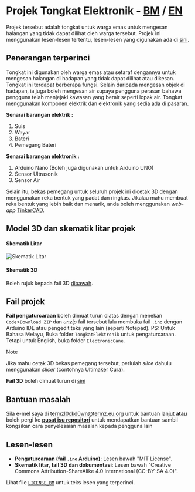 # Projek Tongkat Elektronik - <ins>BM</ins> / [EN](https://github.com/TERMZL0ckd0wn/Tongkat-Elektronik/blob/main/en.md)
Projek tersebut adalah tongkat untuk warga emas untuk mengesan halangan yang tidak dapat dilihat oleh warga tersebut. Projek ini menggunakan lesen-lesen tertentu, lesen-lesen yang digunakan ada di [sini](#lesen-lesen).

## Penerangan terperinci

Tongkat ini digunakan oleh warga emas atau setaraf dengannya untuk mengesan halangan di hadapan yang tidak dapat dilihat atau dikesan. Tongkat ini terdapat berberapa fungsi. Selain daripada mengesan objek di hadapan, ia juga boleh mengesan air supaya pengguna perasan bahawa pengguna telah menjejaki kawasan yang berair seperti lopak air. Tongkat menggunakan komponen elektrik dan elektronik yang sedia ada di pasaran.

**Senarai barangan elektrik :**
1. Suis
2. Wayar
3. Bateri
4. Pemegang Bateri

**Senarai barangan elektronik :**
1. Arduino Nano (Boleh juga digunakan untuk Arduino UNO)
2. Sensor Ultrasonik
3. Sensor Air

Selain itu, bekas pemegang untuk seluruh projek ini dicetak 3D dengan menggunakan reka bentuk yang padat dan ringkas. Jikalau mahu membuat reka bentuk yang lebih baik dan menarik, anda boleh menggunakan _web-app_ [TinkerCAD](https://tinkercad.com).

## Model 3D dan skematik litar projek

#### Skematik Litar
![Skematik Litar](https://github.com/TERMZL0ckd0wn/Tongkat-Elektronik/blob/main/gambar-images/circuit.png)

#### Skematik 3D
Boleh rujuk kepada fail 3D [dibawah](#fail-projek).

## Fail projek

**Fail pengaturcaraan** boleh dimuat turun diatas dengan menekan `Code`>`Download ZIP` dan _unzip_ fail tersebut lalu membuka fail `.ino` dengan Arduino IDE atau pengedit teks yang lain (seperti Notepad). PS: Untuk Bahasa Melayu, Buka folder `TongkatElektronik` untuk pengaturcaraan. Tetapi untuk English, buka folder `ElectronicCane`.

>[!NOTE]
>Jika mahu cetak 3D bekas pemegang tersebut, perlulah _slice_ dahulu menggunakan _slicer_ (contohnya Ultimaker Cura).

**Fail 3D** boleh dimuat turun di [sini](https://www.tinkercad.com/things/119S82dprjt-powerful-stantia-allis)

## Bantuan masalah
Sila e-mel saya di termzl0ckd0wn@termz.eu.org untuk bantuan lanjut **atau** boleh pergi ke [**pusat isu repositori**](https://github.com/TERMZL0ckd0wn/Tongkat-Elektronik/issues) untuk mendapatkan bantuan sambil kongsikan cara penyelesaian masalah kepada pengguna lain

## Lesen-lesen

- **Pengaturcaraan (fail `.ino` Arduino)**: Lesen bawah "MIT License".
- **Skematik litar, fail 3D dan dokumentasi**: Lesen bawah "Creative Commons Attribution-ShareAlike 4.0 International (CC-BY-SA 4.0)".

Lihat file [`LICENSE_BM`](https://github.com/TERMZL0ckd0wn/Tongkat-Elektronik/blob/main/LICENSE_BM) untuk teks lesen yang terperinci.

